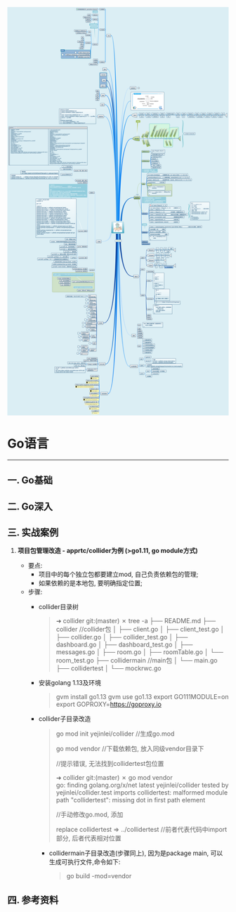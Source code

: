 ![](有关Go.png)

# Go语言

---

## 一. Go基础

## 二. Go深入

## 三. 实战案例

1. **项目包管理改造 - apprtc/collider为例 (>go1.11, go module方式)**
	
	- 要点:
		- 项目中的每个独立包都要建立mod, 自己负责依赖包的管理;
		- 如果依赖的是本地包, 要明确指定位置;
	- 步骤:
	  - collider目录树
	    > ➜  collider git:(master) ✗ tree -a
	    > ├── README.md
	    > ├── collider //collider包
	    > │   ├── client.go
	    > │   ├── client_test.go
	    > │   ├── collider.go
	    > │   ├── collider_test.go
	    > │   ├── dashboard.go
	    > │   ├── dashboard_test.go
	    > │   ├── messages.go
	    > │   ├── room.go
	    > │   ├── roomTable.go
	    > │   └── room_test.go
	    > ├── collidermain //main包
	    > │   └── main.go
	    > ├── collidertest
	    > │   └── mockrwc.go

	  - 安装golang 1.13及环境
	    >  gvm install go1.13 
	    >  gvm use go1.13 
	    > export GO111MODULE=on
	    > export GOPROXY=https://goproxy.io
	  - collider子目录改造
		
		  > go mod init yejinlei/collider //生成go.mod
		  >
		  > go mod vendor						//下载依赖包, 放入同级vendor目录下
		  >
		  > 
		  >
		  > //提示错误, 无法找到collidertest包位置
		  >
		  > ➜  collider git:(master) ✗ go mod vendor                    
		  > go: finding golang.org/x/net latest
		  > yejinlei/collider tested by
		  >   yejinlei/collider.test imports
		  >   collidertest: malformed module path "collidertest": missing dot in first path element
		  >
		  > 
		  >
		  > //手动修改go.mod, 添加
		  >
		  > replace collidertest => ../collidertest   //前者代表代码中import部分, 后者代表相对位置
		- collidermain子目录改造(步骤同上), 因为是package main, 可以生成可执行文件,命令如下:
		  >
		  > go build -mod=vendor  
	


## 四. 参考资料

